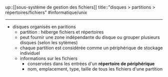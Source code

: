 up::[[sous-système de gestion des fichiers]]
title::"disques > partitions > répertoires/fichiers"
#informatique/unix 

---

 - disques organisés en paritions
     - partition : héberge fichiers et répertoires
     - peut fournir une zone indépendante du disque ou grouper plusieurs disques (selon les sytèmes)
     - chaque partition est considérée comme un périphérique de stockage individuel
     - informations sur les fichiers 
         - conservées dans les entrées d'un **répertoire de périphérique**
         - nom, emplacement, type, taille de tous les fichiers d'une partition 